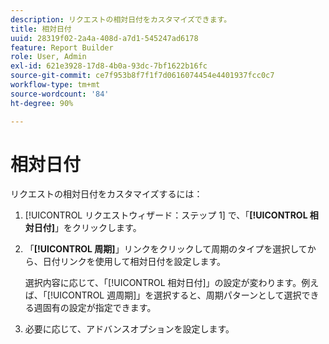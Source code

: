```yaml
---
description: リクエストの相対日付をカスタマイズできます。
title: 相対日付
uuid: 28319f02-2a4a-408d-a7d1-545247ad6178
feature: Report Builder
role: User, Admin
exl-id: 621e3928-17d8-4b0a-93dc-7bf1622b16fc
source-git-commit: ce7f953b8f7f1f7d0616074454e4401937fcc0c7
workflow-type: tm+mt
source-wordcount: '84'
ht-degree: 90%

---
```


# 相対日付

リクエストの相対日付をカスタマイズするには：

1. [!UICONTROL リクエストウィザード：ステップ 1] で、「**[!UICONTROL 相対日付]**」をクリックします。
1. 「**[!UICONTROL 周期]**」リンクをクリックして周期のタイプを選択してから、日付リンクを使用して相対日付を設定します。

   選択内容に応じて、「[!UICONTROL 相対日付]」の設定が変わります。例えば、「[!UICONTROL 週周期]」を選択すると、周期パターンとして選択できる週固有の設定が指定できます。

1. 必要に応じて、アドバンスオプションを設定します。
